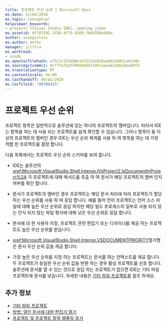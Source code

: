 ```yaml
---
title: 프로젝트 우선 순위 | Microsoft Docs
ms.date: 11/04/2016
ms.topic: conceptual
helpviewer_keywords:
- projects [Visual Studio SDK], opening items
ms.assetid: 9f707592-2fb6-4f75-9269-f6d4700a998e
author: acangialosi
ms.author: anthc
manager: jillfra
ms.workload:
- vssdk
ms.openlocfilehash: a75c1c333d88e1bf5524281bee8b2a683ca6c98e
ms.sourcegitcommit: 6cfffa72af599a9d667249caaaa411bb28ea69fd
ms.translationtype: MT
ms.contentlocale: ko-KR
ms.lasthandoff: 09/02/2020
ms.locfileid: "80706415"
---
```

# <a name="project-priority"></a>프로젝트 우선 순위
프로젝트 항목은 일반적으로 솔루션에 있는 하나의 프로젝트의 멤버입니다. 따라서 IDE는 항목을 여는 데 사용 되는 프로젝트를 쉽게 확인할 수 있습니다. 그러나 항목이 둘 이상의 프로젝트의 멤버인 경우 IDE는 우선 순위 체계를 사용 하 여 항목을 여는 데 가장 적합 한 프로젝트를 결정 합니다.

 다음 목록에서는 프로젝트 우선 순위 스키마를 보여 줍니다.

- IDE는 솔루션의 <xref:Microsoft.VisualStudio.Shell.Interop.IVsProject2.IsDocumentInProject%2A> 각 프로젝트에 대해 메서드를 호출 하 여 문서가 해당 프로젝트의 멤버 인지 여부를 확인 합니다.

- 문서가 프로젝트의 멤버인 경우 프로젝트는 해당 문서 처리에 따라 프로젝트가 할당 하는 우선 순위를 사용 하 여 응답 합니다. 예를 들어 언어 프로젝트는 언어 소스 파일에 대해 높은 우선 순위로 응답 하지만 해당 빌드 프로세스의 일부로 사용 되지 않는 인식 되지 않는 파일 형식에 대해 낮은 우선 순위로 응답 합니다.

- 문서에 대 한 사용자 지정, 프로젝트 관련 편집기 또는 디자이너를 제공 하는 프로젝트도 높은 우선 순위를 받습니다.

- <xref:Microsoft.VisualStudio.Shell.Interop.VSDOCUMENTPRIORITY>열거형은 문서 우선 순위 값을 제공 합니다.

- 가장 높은 우선 순위를 지정 하는 프로젝트는 문서를 여는 컨텍스트를 제공 합니다. 두 프로젝트가 동일한 우선 순위 값을 반환 하는 경우 활성 프로젝트를 선호 합니다. 솔루션에 문서를 열 수 있는 것으로 응답 하는 프로젝트가 없으면 IDE는 기타 파일 프로젝트에 문서를 넣습니다. 자세한 내용은 [기타 파일 프로젝트](../../extensibility/internals/miscellaneous-files-project.md)를 참조 하세요.

## <a name="see-also"></a>추가 정보
- [기타 파일 프로젝트](../../extensibility/internals/miscellaneous-files-project.md)
- [방법: 열린 문서에 대한 편집기 열기](../../extensibility/how-to-open-editors-for-open-documents.md)
- [프로젝트 및 프로젝트 항목 템플릿 추가](../../extensibility/internals/adding-project-and-project-item-templates.md)
